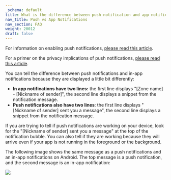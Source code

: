 ```yaml
---
_schema: default
title: What is the difference between push notification and app notifications?
nav_title: Push vs App Notifications
nav_section: FAQ
weight: 20012
draft: false
---
```

For information on enabling push notifications, <a href="https://app.docs.diode.io/docs/using/enable-push-notifications/" target="_blank" rel="noopener">please read this article</a>.

For a primer on the privacy implications of push notifications, <a href="https://app.docs.diode.io/docs/faq/how-do-notifications-impact-privacy/" target="_blank" rel="noopener">please read this article</a>.

You can tell the difference between push notifications and in-app notifications because they are displayed a little bit differently:

* **In app notifications have two lines:** the first line displays "\[Zone name\] - \[Nickname of sender\]", the second line displays a snippet from the notification message.
* **Push notifications also have two lines**: the first line displays "\[Nickname of sender\] sent you a message", the second line displays a snippet from the notification message.

If you are trying to tell if push notifications are working on your device, look for the "\[Nickname of sender\] sent you a message" at the top of the notification bubble.  You can also tell if they are working because they will arrive even if your app is not running in the foreground or the background.

The following image shows the same message as a push notifications and an in-app notifications on Android.  The top message is a push notification, and the second message is an in-app notification:

![](/uploads/image-196.png)